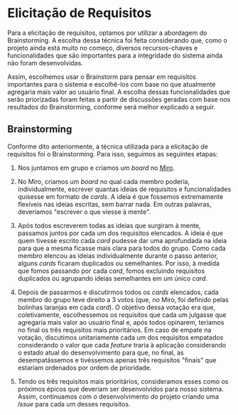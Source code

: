 # Elicitação de Requisitos

Para a elicitação de requisitos, optamos por utilizar a abordagem do Brainstorming. A escolha dessa técnica foi feita considerando que, como o projeto ainda está muito no começo, diversos recursos-chaves e funcionalidades que são importantes para a integridade do sistema ainda não foram desenvolvidas. 

Assim, escolhemos usar o Brainstorm para pensar em requisitos importantes para o sistema e escolhê-los com base no que atualmente agregaria mais valor ao usuário final. A escolha dessas funcionalidades que serão priorizadas foram feitas a partir de discussões geradas com base nos resultados do Brainstorming, conforme será melhor explicado a seguir.

## Brainstorming

Conforme dito anteriormente, a técnica utilizada para a elicitação de requisitos foi o Brainstorming. Para isso, seguimos as seguintes etapas:

1. Nos juntamos em grupo e criamos um *board* no [Miro](https://miro.com).
   
2. No Miro, criamos um *board* no qual cada membro poderia, individualmente, escrever quantas ideias de requisitos e funcionalidades quisesse em formato de *cards*. A ideia é que fossemos extremamente flexíveis nas ideias escritas, sem barrar nada. Em outras palavras, deveríamos "escrever o que viesse à mente".

3. Após todos escreverem todas as ideias que surgiram à mente, passamos juntos por cada um dos requisitos elencados. A ideia é que quem tivesse escrito cada *card* pudesse dar uma aprofundada na ideia para que a mesma ficasse mais clara para todos do grupo. Como cada membro elencou as ideias individualmente durante o passo anterior, alguns *cards* ficaram duplicados ou semelhantes. Por isso, à medida que fomos passando por cada *card*, fomos excluindo requisitos duplicados ou agrupando ideias semelhantes em um único *card*.

4. Depois de passarmos e discutirmos todos os *cards* elencados, cada membro do grupo teve direito a 3 votos (que, no Miro, foi definido pelas bolinhas laranjas em cada *card*). O objetivo dessa votação era que, coletivamente, escolhessemos os requisitos que cada um julgasse que agregaria mais valor ao usuário final e, após todos opinarem, teríamos no final os três requisitos mais prioritários. Em caso de empate na votação, discutimos unitariamente cada um dos requisitos empatados considerando o valor que cada *feature* traria à aplicação considerando o estado atual do desenvolvimento para que, no final, as desempatássemos e tivéssemos apenas três requisitos "finais" que estariam ordenados por ordem de prioridade.

5. Tendo os três requisitos mais prioritários, consideramos esses como os próximos épicos que deveriam ser desenvolvidos para nosso sistema. Assim, continuamos com o desenvolvimento do projeto criando uma *Issue* para cada um desses requisitos.

